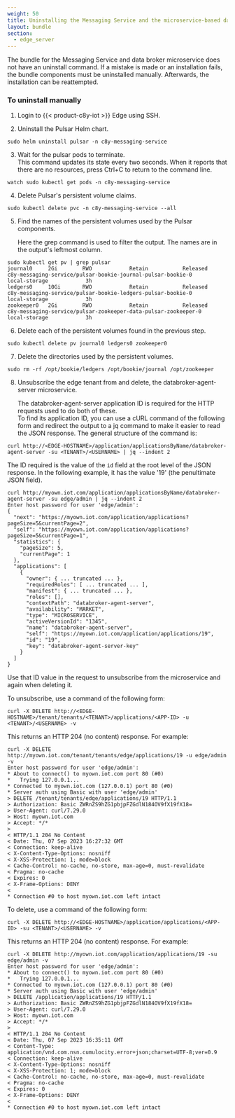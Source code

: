 ```yaml
---
weight: 50
title: Uninstalling the Messaging Service and the microservice-based data broker
layout: bundle
section:
  - edge_server
---
```


The bundle for the Messaging Service and data broker microservice does not have an uninstall command. 
If a mistake is made or an installation fails, the bundle components must be uninstalled manually.
Afterwards, the installation can be reattempted.

### To uninstall manually
1. Login to {{< product-c8y-iot >}} Edge using SSH.
   
2. Uninstall the Pulsar Helm chart.
```shell
sudo helm uninstall pulsar -n c8y-messaging-service
```
3. Wait for the pulsar pods to terminate.  
   This command updates its state every two seconds. When it reports that there are no resources, press Ctrl+C to return to the command line.

```shell
watch sudo kubectl get pods -n c8y-messaging-service
```
4. Delete Pulsar's persistent volume claims.
```shell
sudo kubectl delete pvc -n c8y-messaging-service --all
```
5. Find the names of the persistent volumes used by the Pulsar components.
   
   Here the grep command is used to filter the output. The names are in the output's leftmost column.

```shell
sudo kubectl get pv | grep pulsar
journal0     2Gi        RWO            Retain           Released    c8y-messaging-service/pulsar-bookie-journal-pulsar-bookie-0      local-storage            3h
ledgers0     10Gi       RWO            Retain           Released    c8y-messaging-service/pulsar-bookie-ledgers-pulsar-bookie-0      local-storage            3h
zookeeper0   2Gi        RWO            Retain           Released    c8y-messaging-service/pulsar-zookeeper-data-pulsar-zookeeper-0   local-storage            3h
```
6. Delete each of the persistent volumes found in the previous step.
```shell 
sudo kubectl delete pv journal0 ledgers0 zookeeper0
```
7. Delete the directories used by the persistent volumes.
```shell
sudo rm -rf /opt/bookie/ledgers /opt/bookie/journal /opt/zookeeper
```
8. Unsubscribe the edge tenant from and delete, the databroker-agent-server microservice.

   The databroker-agent-server application ID is required for the HTTP requests used to do both of these.   
   To find its application ID, you can use a cURL command of the following form and redirect the output to a jq command to make it easier to read the JSON response.
   The general structure of the command is:
```shell
curl http://<EDGE-HOSTNAME>/application/applicationsByName/databroker-agent-server -su <TENANT>/<USERNAME> | jq --indent 2
```   
   The ID required is the value of the `id` field at the root level of the JSON response.
   In the following example, it has the value '19' (the penultimate JSON field).
```shell
curl http://myown.iot.com/application/applicationsByName/databroker-agent-server -su edge/admin | jq --indent 2
Enter host password for user 'edge/admin':
{
  "next": "https://myown.iot.com/application/applications?pageSize=5&currentPage=2",
  "self": "https://myown.iot.com/application/applications?pageSize=5&currentPage=1",
  "statistics": {
    "pageSize": 5,
    "currentPage": 1
  },
  "applications": [
    {
      "owner": { ... truncated ... },
      "requiredRoles": [ ... truncated ... ],
      "manifest": { ... truncated ... },
      "roles": [],
      "contextPath": "databroker-agent-server",
      "availability": "MARKET",
      "type": "MICROSERVICE",
      "activeVersionId": "1345",
      "name": "databroker-agent-server",
      "self": "https://myown.iot.com/application/applications/19",
      "id": "19",
      "key": "databroker-agent-server-key"
    }
  ]
}
```
   Use that ID value in the request to unsubscribe from the microservice and again when deleting it. 

   To unsubscribe, use a command of the following form:
```shell
curl -X DELETE http://<EDGE-HOSTNAME>/tenant/tenants/<TENANT>/applications/<APP-ID> -u <TENANT>/<USERNAME> -v
```
   This returns an HTTP 204 (no content) response. For example: 
```shell
curl -X DELETE http://myown.iot.com/tenant/tenants/edge/applications/19 -u edge/admin -v
Enter host password for user 'edge/admin':
* About to connect() to myown.iot.com port 80 (#0)
*   Trying 127.0.0.1...
* Connected to myown.iot.com (127.0.0.1) port 80 (#0)
* Server auth using Basic with user 'edge/admin'
> DELETE /tenant/tenants/edge/applications/19 HTTP/1.1
> Authorization: Basic ZWRnZS9hZG1pbjpFZGdlN184OV9fX19fX18=
> User-Agent: curl/7.29.0
> Host: myown.iot.com
> Accept: */*
>
< HTTP/1.1 204 No Content
< Date: Thu, 07 Sep 2023 16:27:32 GMT
< Connection: keep-alive
< X-Content-Type-Options: nosniff
< X-XSS-Protection: 1; mode=block
< Cache-Control: no-cache, no-store, max-age=0, must-revalidate
< Pragma: no-cache
< Expires: 0
< X-Frame-Options: DENY
<
* Connection #0 to host myown.iot.com left intact
```

   To delete, use a command of the following form:
```shell
curl -X DELETE http://<EDGE-HOSTNAME>/application/applications/<APP-ID> -su <TENANT>/<USERNAME> -v
```   
   This returns an HTTP 204 (no content) response. For example:
```shell
curl -X DELETE http://myown.iot.com/application/applications/19 -su edge/admin -v
Enter host password for user 'edge/admin':
* About to connect() to myown.iot.com port 80 (#0)
*   Trying 127.0.0.1...
* Connected to myown.iot.com (127.0.0.1) port 80 (#0)
* Server auth using Basic with user 'edge/admin'
> DELETE /application/applications/19 HTTP/1.1
> Authorization: Basic ZWRnZS9hZG1pbjpFZGdlN184OV9fX19fX18=
> User-Agent: curl/7.29.0
> Host: myown.iot.com
> Accept: */*
>
< HTTP/1.1 204 No Content
< Date: Thu, 07 Sep 2023 16:35:11 GMT
< Content-Type: application/vnd.com.nsn.cumulocity.error+json;charset=UTF-8;ver=0.9
< Connection: keep-alive
< X-Content-Type-Options: nosniff
< X-XSS-Protection: 1; mode=block
< Cache-Control: no-cache, no-store, max-age=0, must-revalidate
< Pragma: no-cache
< Expires: 0
< X-Frame-Options: DENY
<
* Connection #0 to host myown.iot.com left intact
```
